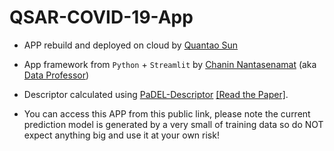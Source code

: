 # QSAR-COVID-19-App
- APP rebuild and deployed on cloud by [Quantao Sun](https://github.com/quantaosun)
- App framework from `Python` + `Streamlit` by [Chanin Nantasenamat](https://medium.com/@chanin.nantasenamat) (aka [Data Professor](http://youtube.com/dataprofessor))
- Descriptor calculated using [PaDEL-Descriptor](http://www.yapcwsoft.com/dd/padeldescriptor/) [[Read the Paper]](https://doi.org/10.1002/jcc.21707).

- You can access this APP from this public link, please note the current prediction model is generated by a very small of training data so do NOT expect anything big and use it at your own risk!
